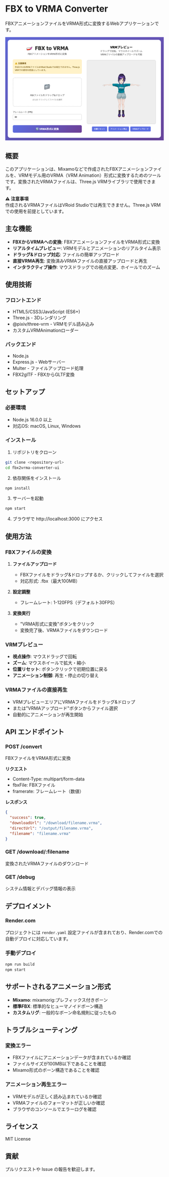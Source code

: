 # FBX to VRMA Converter

FBXアニメーションファイルをVRMA形式に変換するWebアプリケーションです。

![Thumbnail](public/thumbnail.png)

## 概要

このアプリケーションは、Mixamoなどで作成されたFBXアニメーションファイルを、VRMモデル用のVRMA（VRM Animation）形式に変換するためのツールです。変換されたVRMAファイルは、Three.js VRMライブラリで使用できます。

**⚠️ 注意事項**  
作成されるVRMAファイルはVRoid Studioでは再生できません。Three.js VRMでの使用を前提としています。

## 主な機能

- **FBXからVRMAへの変換**: FBXアニメーションファイルをVRMA形式に変換
- **リアルタイムプレビュー**: VRMモデルとアニメーションのリアルタイム表示
- **ドラッグ&ドロップ対応**: ファイルの簡単アップロード
- **直接VRMA再生**: 変換済みVRMAファイルの直接アップロードと再生
- **インタラクティブ操作**: マウスドラッグでの視点変更、ホイールでのズーム

## 使用技術

### フロントエンド
- HTML5/CSS3/JavaScript (ES6+)
- Three.js - 3Dレンダリング
- @pixiv/three-vrm - VRMモデル読み込み
- カスタムVRMAnimationローダー

### バックエンド
- Node.js
- Express.js - Webサーバー
- Multer - ファイルアップロード処理
- FBX2glTF - FBXからGLTF変換

## セットアップ

### 必要環境
- Node.js 16.0.0 以上
- 対応OS: macOS, Linux, Windows

### インストール

1. リポジトリをクローン
```bash
git clone <repository-url>
cd fbx2vrma-converter-ui
```

2. 依存関係をインストール
```bash
npm install
```

3. サーバーを起動
```bash
npm start
```

4. ブラウザで http://localhost:3000 にアクセス

## 使用方法

### FBXファイルの変換

1. **ファイルアップロード**
   - FBXファイルをドラッグ&ドロップするか、クリックしてファイルを選択
   - 対応形式: .fbx（最大100MB）

2. **設定調整**
   - フレームレート: 1-120FPS（デフォルト30FPS）

3. **変換実行**
   - "VRMA形式に変換"ボタンをクリック
   - 変換完了後、VRMAファイルをダウンロード

### VRMプレビュー

- **視点操作**: マウスドラッグで回転
- **ズーム**: マウスホイールで拡大・縮小
- **位置リセット**: ボタンクリックで初期位置に戻る
- **アニメーション制御**: 再生・停止の切り替え

### VRMAファイルの直接再生

- VRMプレビューエリアにVRMAファイルをドラッグ&ドロップ
- または"VRMAアップロード"ボタンからファイル選択
- 自動的にアニメーションが再生開始

## API エンドポイント

### POST /convert
FBXファイルをVRMA形式に変換

**リクエスト**
- Content-Type: multipart/form-data
- fbxFile: FBXファイル
- framerate: フレームレート（数値）

**レスポンス**
```json
{
  "success": true,
  "downloadUrl": "/download/filename.vrma",
  "directUrl": "/output/filename.vrma",
  "filename": "filename.vrma"
}
```

### GET /download/:filename
変換されたVRMAファイルのダウンロード

### GET /debug
システム情報とデバッグ情報の表示

## デプロイメント

### Render.com
プロジェクトには `render.yaml` 設定ファイルが含まれており、Render.comでの自動デプロイに対応しています。

### 手動デプロイ
```bash
npm run build
npm start
```

## サポートされるアニメーション形式

- **Mixamo**: mixamorig:プレフィックス付きボーン
- **標準FBX**: 標準的なヒューマノイドボーン構造
- **カスタムリグ**: 一般的なボーン命名規則に従ったもの

## トラブルシューティング

### 変換エラー
- FBXファイルにアニメーションデータが含まれているか確認
- ファイルサイズが100MB以下であることを確認
- Mixamo形式のボーン構造であることを確認

### アニメーション再生エラー
- VRMモデルが正しく読み込まれているか確認
- VRMAファイルのフォーマットが正しいか確認
- ブラウザのコンソールでエラーログを確認

## ライセンス

MIT License

## 貢献

プルリクエストや Issue の報告を歓迎します。
